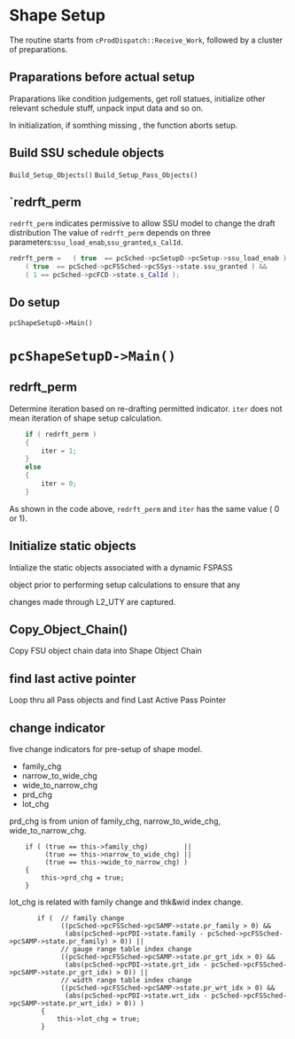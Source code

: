 # Shape Setup

The routine starts from `cProdDispatch::Receive_Work`, followed by a cluster of preparations.

## Praparations before actual setup

Praparations like condition judgements, get roll statues, initialize other relevant schedule stuff, unpack input data and so on.

In initialization, if somthing missing , the function aborts setup.

## Build SSU schedule objects

`Build_Setup_Objects()`
`Build_Setup_Pass_Objects()`


## `redrft_perm
`redrft_perm` indicates permissive to allow SSU model to change the draft distribution
The value of `redrft_perm` depends on three parameters:`ssu_load_enab`,`ssu_granted`,`s_CalId`.
```c++
redrft_perm =   ( true  == pcSched->pcSetupD->pcSetup->ssu_load_enab ) &&
    ( true  == pcSched->pcFSSched->pcSSys->state.ssu_granted ) &&
    ( 1 == pcSched->pcFCD->state.s_CalId );
```

## Do setup
`pcShapeSetupD->Main()` 


# `pcShapeSetupD->Main()`

## redrft_perm
Determine iteration based on re-drafting permitted indicator.
`iter` does not mean iteration of shape setup calculation.

```c++
    if ( redrft_perm )
    {
        iter = 1;
    }
    else
    {
        iter = 0;
    }
```
As shown in the code above, `redrft_perm` and `iter` has the same value ( 0 or 1).


## Initialize static objects

Intialize the static objects associated with a dynamic FSPASS

object prior to performing setup calculations to ensure that any

changes made through L2_UTY are captured.

## Copy_Object_Chain()

Copy FSU object chain data into Shape Object Chain


## find last active pointer

Loop thru all Pass objects and find Last Active Pass Pointer

## change indicator

five change indicators for pre-setup of shape model.

- family_chg
- narrow_to_wide_chg
- wide_to_narrow_chg
- prd_chg
- lot_chg

prd_chg is from union of family_chg, narrow_to_wide_chg, wide_to_narrow_chg.
```
    if ( (true == this->family_chg)         || 
         (true == this->narrow_to_wide_chg) || 
         (true == this->wide_to_narrow_chg) )
    {
        this->prd_chg = true;
    }
```

lot_chg is related with family change and thk&wid index change. 
```
       if (  // family change
             ((pcSched->pcFSSched->pcSAMP->state.pr_family > 0) &&
              (abs(pcSched->pcPDI->state.family - pcSched->pcFSSched->pcSAMP->state.pr_family) > 0)) ||
             // gauge range table index change
             ((pcSched->pcFSSched->pcSAMP->state.pr_grt_idx > 0) &&
              (abs(pcSched->pcPDI->state.grt_idx - pcSched->pcFSSched->pcSAMP->state.pr_grt_idx) > 0)) ||
             // width range table index change
             ((pcSched->pcFSSched->pcSAMP->state.pr_wrt_idx > 0) &&
              (abs(pcSched->pcPDI->state.wrt_idx - pcSched->pcFSSched->pcSAMP->state.pr_wrt_idx) > 0)) )
        {
            this->lot_chg = true;
        }
```